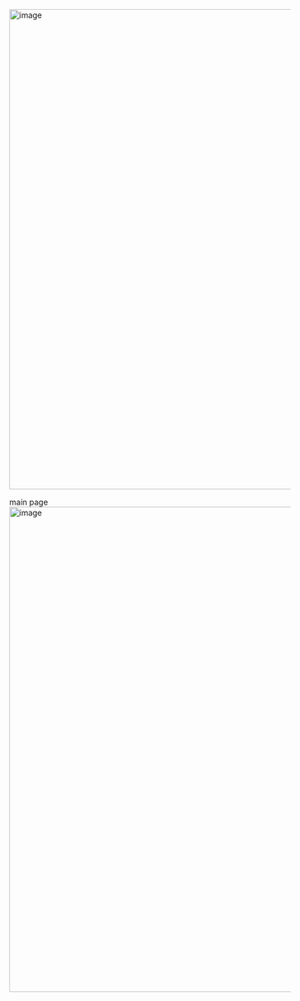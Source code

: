 







<img width="1886" height="859" alt="image" src="https://github.com/user-attachments/assets/bd49e5de-296f-458d-8904-d19f6e6d0bd1" />


main  page 
<img width="1877" height="868" alt="image" src="https://github.com/user-attachments/assets/a0a2ca9e-af60-4eaa-9c9c-0ccc228ef25d" />
